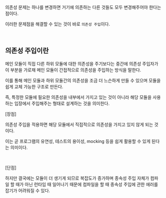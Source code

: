 의존성 문제는 하나를 변경하면 거기에 의존하는 다른 것들도 모두 변경해주어야 한다는 점이다.

이러한 문제점을 해결할 수 있는 것이 바로 `의존성 주입`이다.

<br />

## 의존성 주입이란

메인 모듈이 직접 다른 하위 모듈에 대한 의존성을 주기보다는 중간에 의존성 주입자가 이 부분을 가로채 메인 모듈이 간접적으로 의존성을 주입하는 방식을 말한다.

이를 통해 메인 모듈과 하위 모듈간의 의존성을 조금 더 느슨하게 만들 수 있으며 모듈을 쉽게 교체 가능한 구조로 만든다.

즉, 특정한 모듈에 필요한 의존성을 내부에서 가지고 있는 것이 아니라 해당 모듈을 사용하는 입장에서 주입해주는 형태로 설계하는 것을 의미한다.

[장점]

의존성 주입을 적용하면 해당 모듈에서 직접적으로 의존성을 가지고 있지 않게 되는 것이다.

이는 곧 프로그램의 유연성, 테스트의 용이성, mocking 등을 쉽게 활용할 수 있게 된다는 의미이다.

<br />

[단점]

하지만 결국에는 모듈이 더 생기게 되므로 복잡도가 증가하며 종속성 주입 자체가 컴파일 할 때가 아닌 런타임 때 일어나기 때문에 컴파일을 할 때 종속성 주입에 관한 에러를 잡기가 어려워질 수 있다.
